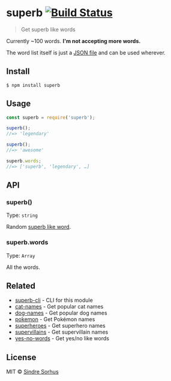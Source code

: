 # superb [![Build Status](https://travis-ci.org/sindresorhus/superb.svg?branch=master)](https://travis-ci.org/sindresorhus/superb)

> Get superb like words

Currently ~100 words. **I'm not accepting more words.**

The word list itself is just a [JSON file](words.json) and can be used wherever.


## Install

```
$ npm install superb
```


## Usage

```js
const superb = require('superb');

superb();
//=> 'legendary'

superb();
//=> 'awesome'

superb.words;
//=> ['superb', 'legendary', …]
```


## API

### superb()

Type: `string`

Random [superb like word](words.json).

### superb.words

Type: `Array`

All the words.


## Related

- [superb-cli](https://github.com/sindresorhus/superb-cli) - CLI for this module
- [cat-names](https://github.com/sindresorhus/cat-names) - Get popular cat names
- [dog-names](https://github.com/sindresorhus/dog-names) - Get popular dog names
- [pokemon](https://github.com/sindresorhus/pokemon) - Get Pokémon names
- [superheroes](https://github.com/sindresorhus/superheroes) - Get superhero names
- [supervillains](https://github.com/sindresorhus/supervillains) - Get supervillain names
- [yes-no-words](https://github.com/sindresorhus/yes-no-words) - Get yes/no like words


## License

MIT © [Sindre Sorhus](https://sindresorhus.com)
